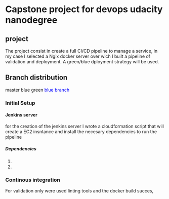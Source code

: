 # Capstone project for devops udacity nanodegree

## project

The project consist in create a full CI/CD pipeline to manage a service, in my case I selected a Ngix docker server over wich I built a pipeline of validation and deployment. A green/blue dployment strategy will be used.

## Branch distribution
master
blue 
green
<font color='blue'>blue branch</font>

### Initial Setup

#### Jenkins server

for the creation of the jenkins server I wrote a cloudformation script that will create a EC2 insntance and install the necesary dependencies to run the pipeline

##### Dependencies
1.
2.

### Continous integration

For validation only were used linting tools and the docker build succes,